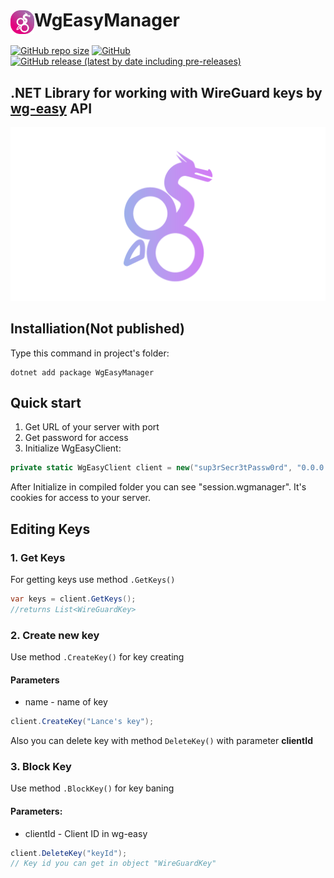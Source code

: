 <h1><img src="https://github.com/FBA-Studio/WgEasyManager/blob/main/raws/wg-easy-manager-logo.svg" height="38" align="center">WgEasyManager</h1>
<a href="#"><img alt="GitHub repo size" src="https://img.shields.io/github/repo-size/FBA-Studio/WgEasyManager"></a>
<a href="#"><img alt="GitHub" src="https://img.shields.io/github/license/FBA-Studio/WgEasyManager"></a>
<a href="#"><img alt="GitHub release (latest by date including pre-releases)" src="https://img.shields.io/github/v/release/FBA-Studio/WgEasyManager?include_prereleases"></a>

## .NET Library for working with WireGuard keys by [wg-easy](https://github.com/WeeJeWel/wg-easy) API
![This Library is helpful for Telegram bots💪🏻](https://github.com/FBA-Studio/WgEasyManager/blob/main/raws/wg-easy-banner.png)
## Installiation(Not published)
Type this command in project's folder:
```
dotnet add package WgEasyManager
```
## Quick start
1. Get URL of your server with port
2. Get password for access
3. Initialize WgEasyClient:
```csharp
private static WgEasyClient client = new("sup3rSecr3tPassw0rd", "0.0.0.0:12345");
```
After Initialize in compiled folder you can see "session.wgmanager". It's cookies for access to your server.

## Editing Keys
### 1. Get Keys
For getting keys use method `.GetKeys()`
```csharp
var keys = client.GetKeys();
//returns List<WireGuardKey>
```
### 2. Create new key
Use method `.CreateKey()` for key creating
#### Parameters
- name - name of key
```csharp
client.CreateKey("Lance's key");
```
Also you can delete key with method `DeleteKey()` with parameter **clientId**
### 3. Block Key
Use method `.BlockKey()` for key baning
#### Parameters:
- clientId - Client ID in wg-easy
```csharp
client.DeleteKey("keyId");
// Key id you can get in object "WireGuardKey"
```
